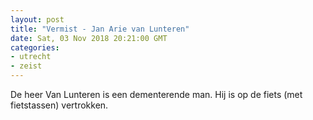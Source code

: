 ```yaml
---
layout: post
title: "Vermist - Jan Arie van Lunteren"
date: Sat, 03 Nov 2018 20:21:00 GMT
categories: 
- utrecht 
- zeist 
---
```


De heer Van Lunteren is een dementerende man. Hij is op de fiets (met fietstassen) vertrokken.
